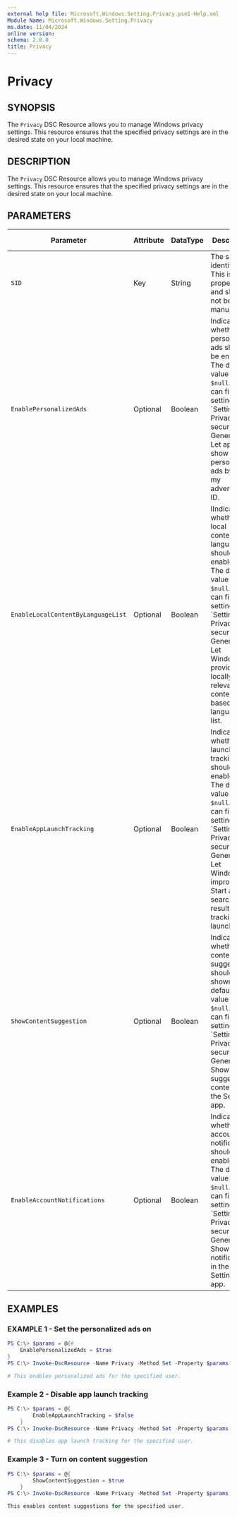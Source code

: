 ```yaml
---
external help file: Microsoft.Windows.Setting.Privacy.psm1-Help.xml
Module Name: Microsoft.Windows.Setting.Privacy
ms.date: 11/04/2024
online version:
schema: 2.0.0
title: Privacy
---
```


# Privacy

## SYNOPSIS

The `Privacy` DSC Resource allows you to manage Windows privacy settings. This resource ensures that the specified privacy settings are in the desired state on your local machine.

## DESCRIPTION

The `Privacy` DSC Resource allows you to manage Windows privacy settings. This resource ensures that the specified privacy settings are in the desired state on your local machine.

## PARAMETERS

| **Parameter**                      | **Attribute** | **DataType** | **Description**                                                                                                                                                                                                                                                               | **Allowed Values** |
| ---------------------------------- | ------------- | ------------ | ----------------------------------------------------------------------------------------------------------------------------------------------------------------------------------------------------------------------------------------------------------------------------- | ------------------ |
| `SID`                              | Key           | String       | The security identifier. This is a key property and should not be set manually.                                                                                                                                                                                               | N/A                |
| `EnablePersonalizedAds`            | Optional      | Boolean      | Indicates whether personalized ads should be enabled. The default value is `$null`. You can find the setting in `Settings > Privacy & security > General -> Let apps show me personalized ads by using my advertising ID.                      | `$true`, `$false`            |                    |
| `EnableLocalContentByLanguageList` | Optional      | Boolean      | IIndicates whether local content by language list should be enabled. The default value is `$null`. You can find the setting in `Settings > Privacy & security > General -> Let Windows provide locally relevant content based on my language list.        | `$true`, `$false` |                    |
| `EnableAppLaunchTracking`          | Optional      | Boolean      | Indicates whether app launch tracking should be enabled. The default value is `$null`. You can find the setting in `Settings > Privacy & security > General -> Let Windows improve Start and search results by tracking app launches.                    | `$true`, `$false`  |                    |
| `ShowContentSuggestion`            | Optional      | Boolean      | Indicates whether content suggestions should be shown. The default value is `$null`. You can find the setting in `Settings > Privacy & security > General -> Show me suggested content in the Settings app.                    | `$true`, `$false`                            |                    |
| `EnableAccountNotifications`       | Optional      | Boolean      | Indicates whether account notifications should be enabled. The default value is `$null`. You can find the setting in `Settings > Privacy & security > General -> Show me notifications in the Settings app.                    | `$true`, `$false`                            |                    |


## EXAMPLES

### EXAMPLE 1 - Set the personalized ads on

```powershell
PS C:\> $params = @{#
	EnablePersonalizedAds = $true
}
PS C:\> Invoke-DscResource -Name Privacy -Method Set -Property $params -ModuleName Microsoft.Windows.Setting.Privacy

# This enables personalized ads for the specified user.
```

### Example 2 - Disable app launch tracking

```powershell
PS C:\> $params = @{
        EnableAppLaunchTracking = $false
    }
PS C:\> Invoke-DscResource -Name Privacy -Method Set -Property $params -ModuleName Microsoft.Windows.Setting.Privacy

# This disables app launch tracking for the specified user.
```

### Example 3 - Turn on content suggestion

```powershell
PS C:\> $params = @{
        ShowContentSuggestion = $true
    }
PS C:\> Invoke-DscResource -Name Privacy -Method Set -Property $params -ModuleName Microsoft.Windows.Setting.Privacy

This enables content suggestions for the specified user.
```
